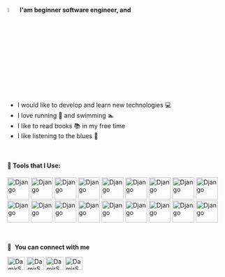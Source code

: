 #### <a href="https://www.gautamkrishnar.com/"><img src="https://media.giphy.com/media/hvRJCLFzcasrR4ia7z/giphy.gif" width="5%"></a> I'am beginner software engineer, and 
- I would like to develop and learn new technologies 💻
- I love running 🏃 and swimming 🏊
- I like to read books 📚 in my free time 
- I like listening to the blues 🎹
<br />

#### 🚀 Tools that I Use:
<p align="left">
<img src="https://icongr.am/devicon/python-original.svg?size=128&color=currentColor" alt="Django" width="50" height="50" />
<img src="https://icongr.am/devicon/django-original.svg" alt="Django" width="50" height="50" />
<img src="https://icongr.am/devicon/mysql-original-wordmark.svg?size=128&color=currentColor" alt="Django" width="50" height="50" />
<img src="https://icongr.am/devicon/postgresql-original.svg?size=128&color=currentColor" alt="Django" width="50" height="50" />
<img src="https://cdn.worldvectorlogo.com/logos/postman.svg" alt="Django" width="50" height="50" />
<img src="https://seeklogo.com/images/S/swagger-logo-A49F73BAF4-seeklogo.com.png" alt="Django" width="50" height="50" />
<img src="https://icongr.am/devicon/github-original.svg?size=128&color=currentColor" alt="Django" width="50" height="50" />
<img src="https://icongr.am/devicon/git-original-wordmark.svg?size=128&color=currentColor" alt="Django" width="50" height="50" />
<img src="https://icongr.am/devicon/linux-original.svg?size=128&color=currentColor" alt="Django" width="50" height="50" />
<img src="https://icongr.am/devicon/vim-original.svg?size=128&color=currentColor" alt="Django" width="50" height="50" />
<img src="https://icongr.am/devicon/html5-original.svg?size=128&color=currentColor" alt="Django" width="50" height="50" />
<img src="https://icongr.am/devicon/css3-original.svg?size=128&color=currentColor" alt="Django" width="50" height="50" />
<img src="https://icongr.am/devicon/javascript-original.svg?size=128&color=currentColor" alt="Django" width="50" height="50" />
<img src="https://icongr.am/devicon/docker-original-wordmark.svg?size=128&color=currentColor" alt="Django" width="50" height="50" />
<img src="https://icongr.am/devicon/nginx-original.svg?size=128&color=currentColor" alt="Django" width="50" height="50" />
<img src="https://icongr.am/devicon/heroku-original.svg?size=128&color=currentColor" alt="Django" width="50" height="50" />
<img src="https://cdn.worldvectorlogo.com/logos/jira-3.svg" alt="Django" width="50" height="50" />
<img src="https://cdn.worldvectorlogo.com/logos/confluence-1.svg" alt="Django" width="50" height="50" />
</p>
<br />

🔗 &nbsp;**You can connect with me**
<p align="left">
<a href="https://career.habr.com/alvareshd" target="blank"><img align="center" src="https://cdn.jsdelivr.net/npm/simple-icons@3.13.0/icons/habr.svg" alt="DamirShamsutdinov" height="30" width="40" /></a>
<a href="https://t.me/damir_shd" target="blank"><img align="center" src="https://cdn.jsdelivr.net/npm/simple-icons@3.13.0/icons/telegram.svg" alt="DamirShamsutdinov" height="30" width="40" /></a>
<a href="mailto:damirshd@bk.ru" target="blank"><img align="center" src="https://cdn.jsdelivr.net/npm/simple-icons@3.13.0/icons/mail-dot-ru.svg" alt="DamirShamsutdinov" height="30" width="40" /></a>
<a href="https://www.linkedin.com/in/damir-shamsutdinov" target="blank"><img align="center" src="https://cdn.jsdelivr.net/npm/simple-icons@3.13.0/icons/linkedin.svg" alt="DamirShamsutdinov" height="30" width="40" /></a>
